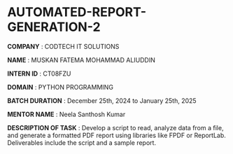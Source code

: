 # AUTOMATED-REPORT-GENERATION-2

**COMPANY** : CODTECH IT SOLUTIONS

**NAME** : MUSKAN FATEMA MOHAMMAD ALIUDDIN

**INTERN ID** : CT08FZU

**DOMAIN** : PYTHON PROGRAMMING

**BATCH DURATION** : December 25th, 2024 to January 25th, 2025

**MENTOR NAME** : Neela Santhosh Kumar

**DESCRIPTION OF TASK** : Develop a script to read, analyze data from a file, and generate a formatted PDF report using libraries like FPDF or ReportLab. Deliverables include the script and a sample report.
 


